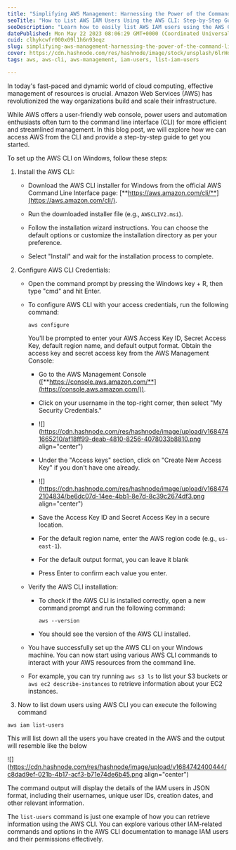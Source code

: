 ```yaml
---
title: "Simplifying AWS Management: Harnessing the Power of the Command Line Interface (CLI)"
seoTitle: "How to List AWS IAM Users Using the AWS CLI: Step-by-Step Guide"
seoDescription: "Learn how to easily list AWS IAM users using the AWS CLI with this comprehensive step-by-step guide. Discover the commands needed to retrieve information"
datePublished: Mon May 22 2023 08:06:29 GMT+0000 (Coordinated Universal Time)
cuid: clhykcwfr000x09l1h6n93eqz
slug: simplifying-aws-management-harnessing-the-power-of-the-command-line-interface-cli
cover: https://cdn.hashnode.com/res/hashnode/image/stock/unsplash/6lrHdKhaYt0/upload/a27d69b63c9302717874002cafb35bde.jpeg
tags: aws, aws-cli, aws-management, iam-users, list-iam-users

---
```


In today's fast-paced and dynamic world of cloud computing, effective management of resources is crucial. Amazon Web Services (AWS) has revolutionized the way organizations build and scale their infrastructure.

While AWS offers a user-friendly web console, power users and automation enthusiasts often turn to the command line interface (CLI) for more efficient and streamlined management. In this blog post, we will explore how we can access AWS from the CLI and provide a step-by-step guide to get you started.

To set up the AWS CLI on Windows, follow these steps:

1. Install the AWS CLI:
    
    * Download the AWS CLI installer for Windows from the official AWS Command Line Interface page: [**https://aws.amazon.com/cli/**](https://aws.amazon.com/cli/).
        
    * Run the downloaded installer file (e.g., `AWSCLIV2.msi`).
        
    * Follow the installation wizard instructions. You can choose the default options or customize the installation directory as per your preference.
        
    * Select "Install" and wait for the installation process to complete.
        
2. Configure AWS CLI Credentials:
    
    * Open the command prompt by pressing the Windows key + R, then type "cmd" and hit Enter.
        
    * To configure AWS CLI with your access credentials, run the following command:
        
        ```plaintext
        aws configure
        ```
        
        You'll be prompted to enter your AWS Access Key ID, Secret Access Key, default region name, and default output format. Obtain the access key and secret access key from the AWS Management Console:
        
        * Go to the AWS Management Console ([**https://console.aws.amazon.com/**](https://console.aws.amazon.com/)).
            
        * Click on your username in the top-right corner, then select "My Security Credentials."
            
        * ![](https://cdn.hashnode.com/res/hashnode/image/upload/v1684741665210/af18ff99-deab-4810-8256-4078033b8810.png align="center")
            
        * Under the "Access keys" section, click on "Create New Access Key" if you don't have one already.
            
        * ![](https://cdn.hashnode.com/res/hashnode/image/upload/v1684742104834/be6dc07d-14ee-4bb1-8e7d-8c39c2674df3.png align="center")
            
        * Save the Access Key ID and Secret Access Key in a secure location.
            
        * For the default region name, enter the AWS region code (e.g., `us-east-1`).
            
        * For the default output format, you can leave it blank
            
        * Press Enter to confirm each value you enter.
            
    * Verify the AWS CLI installation:
        
        * To check if the AWS CLI is installed correctly, open a new command prompt and run the following command:
            
            ```plaintext
            aws --version
            ```
            
        * You should see the version of the AWS CLI installed.
            
    * You have successfully set up the AWS CLI on your Windows machine. You can now start using various AWS CLI commands to interact with your AWS resources from the command line.
        
    * For example, you can try running `aws s3 ls` to list your S3 buckets or `aws ec2 describe-instances` to retrieve information about your EC2 instances.
        
3. Now to list down users using AWS CLI you can execute the following command
    

```plaintext
aws iam list-users
```

This will list down all the users you have created in the AWS and the output will resemble like the below

![](https://cdn.hashnode.com/res/hashnode/image/upload/v1684742400444/c8dad9ef-021b-4b17-acf3-b71e74de6b45.png align="center")

The command output will display the details of the IAM users in JSON format, including their usernames, unique user IDs, creation dates, and other relevant information.

The `list-users` command is just one example of how you can retrieve information using the AWS CLI. You can explore various other IAM-related commands and options in the AWS CLI documentation to manage IAM users and their permissions effectively.